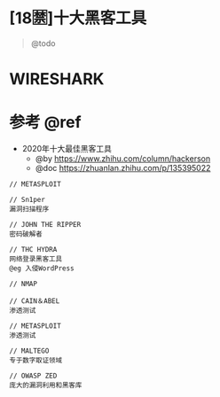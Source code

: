 # [18🈲]十大黑客工具

> @todo

# WIRESHARK

# 参考 @ref

- 2020年十大最佳黑客工具
  - @by https://www.zhihu.com/column/hackerson
  - @doc https://zhuanlan.zhihu.com/p/135395022

```
// METASPLOIT

// Sn1per 
漏洞扫描程序

// JOHN THE RIPPER
密码破解者

// THC HYDRA
网络登录黑客工具
@eg 入侵WordPress

// NMAP

// CAIN＆ABEL
渗透测试

// METASPLOIT
渗透测试

// MALTEGO
专于数字取证领域

// OWASP ZED
庞大的漏洞利用和黑客库
```